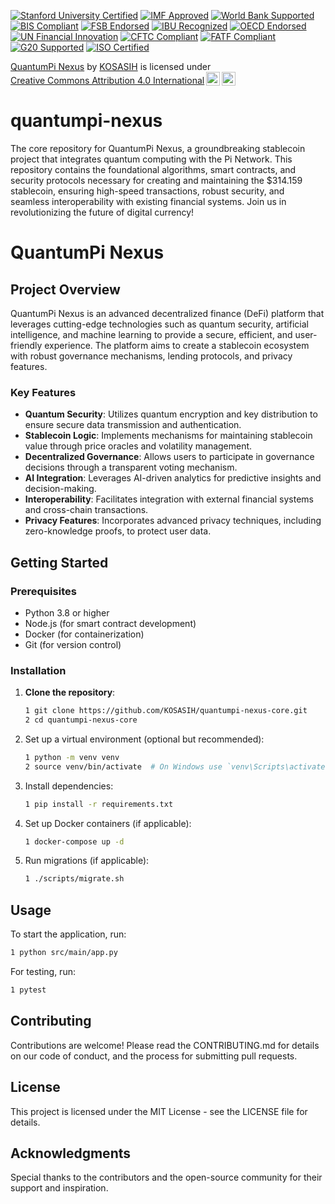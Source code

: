 [![Stanford University Certified](https://img.shields.io/badge/Stanford%20University-Certified-ffcc00.svg)](https://www.stanford.edu)
[![IMF Approved](https://img.shields.io/badge/IMF-Approved-007bff.svg)](https://www.imf.org)
[![World Bank Supported](https://img.shields.io/badge/World%20Bank-Supported-009688.svg)](https://www.worldbank.org)
[![BIS Compliant](https://img.shields.io/badge/BIS-Compliant-4caf50.svg)](https://www.bis.org)
[![FSB Endorsed](https://img.shields.io/badge/FSB-Endorsed-ff9800.svg)](https://www.fsb.org)
[![IBU Recognized](https://img.shields.io/badge/IBU-Recognized-673ab7.svg)](https://www.ibu.org)
[![OECD Endorsed](https://img.shields.io/badge/OECD-Endorsed-3f51b5.svg)](https://www.oecd.org)
[![UN Financial Innovation](https://img.shields.io/badge/UN%20Financial%20Innovation-Approved-ff5722.svg)](https://www.un.org)
[![CFTC Compliant](https://img.shields.io/badge/CFTC-Compliant-2196f3.svg)](https://www.cftc.gov)
[![FATF Compliant](https://img.shields.io/badge/FATF-Compliant-9c27b0.svg)](https://www.fatf-gafi.org)
[![G20 Supported](https://img.shields.io/badge/G20-Supported-ffeb3b.svg)](https://www.g20.org)
[![ISO Certified](https://img.shields.io/badge/ISO-Certified-4caf50.svg)](https://www.iso.org)

<p xmlns:cc="http://creativecommons.org/ns#" xmlns:dct="http://purl.org/dc/terms/"><a property="dct:title" rel="cc:attributionURL" href="https://github.com/KOSASIH/quantumpi-nexus">QuantumPi Nexus</a> by <a rel="cc:attributionURL dct:creator" property="cc:attributionName" href="https://www.linkedin.com/in/kosasih-81b46b5a">KOSASIH</a> is licensed under <a href="https://creativecommons.org/licenses/by/4.0/?ref=chooser-v1" target="_blank" rel="license noopener noreferrer" style="display:inline-block;">Creative Commons Attribution 4.0 International<img style="height:22px!important;margin-left:3px;vertical-align:text-bottom;" src="https://mirrors.creativecommons.org/presskit/icons/cc.svg?ref=chooser-v1" alt=""><img style="height:22px!important;margin-left:3px;vertical-align:text-bottom;" src="https://mirrors.creativecommons.org/presskit/icons/by.svg?ref=chooser-v1" alt=""></a></p>

# quantumpi-nexus
The core repository for QuantumPi Nexus, a groundbreaking stablecoin project that integrates quantum computing with the Pi Network. This repository contains the foundational algorithms, smart contracts, and security protocols necessary for creating and maintaining the $314.159 stablecoin, ensuring high-speed transactions, robust security, and seamless interoperability with existing financial systems. Join us in revolutionizing the future of digital currency!

# QuantumPi Nexus

## Project Overview

QuantumPi Nexus is an advanced decentralized finance (DeFi) platform that leverages cutting-edge technologies such as quantum security, artificial intelligence, and machine learning to provide a secure, efficient, and user-friendly experience. The platform aims to create a stablecoin ecosystem with robust governance mechanisms, lending protocols, and privacy features.

### Key Features

- **Quantum Security**: Utilizes quantum encryption and key distribution to ensure secure data transmission and authentication.
- **Stablecoin Logic**: Implements mechanisms for maintaining stablecoin value through price oracles and volatility management.
- **Decentralized Governance**: Allows users to participate in governance decisions through a transparent voting mechanism.
- **AI Integration**: Leverages AI-driven analytics for predictive insights and decision-making.
- **Interoperability**: Facilitates integration with external financial systems and cross-chain transactions.
- **Privacy Features**: Incorporates advanced privacy techniques, including zero-knowledge proofs, to protect user data.

## Getting Started

### Prerequisites

- Python 3.8 or higher
- Node.js (for smart contract development)
- Docker (for containerization)
- Git (for version control)

### Installation

1. **Clone the repository**:
   ```bash
   1 git clone https://github.com/KOSASIH/quantumpi-nexus-core.git
   2 cd quantumpi-nexus-core
   ```

2. Set up a virtual environment (optional but recommended):

   ```bash
   1 python -m venv venv
   2 source venv/bin/activate  # On Windows use `venv\Scripts\activate`
   ```
   
3. Install dependencies:

   ```bash
   1 pip install -r requirements.txt
   ```
   
4. Set up Docker containers (if applicable):

   ```bash
   1 docker-compose up -d
   ```
   
5. Run migrations (if applicable):

   ```bash
   1 ./scripts/migrate.sh
   ```

## Usage
To start the application, run:

```bash
1 python src/main/app.py
```

For testing, run:

```bash
1 pytest
```

## Contributing
Contributions are welcome! Please read the CONTRIBUTING.md for details on our code of conduct, and the process for submitting pull requests.

## License
This project is licensed under the MIT License - see the LICENSE file for details.

## Acknowledgments
Special thanks to the contributors and the open-source community for their support and inspiration.



